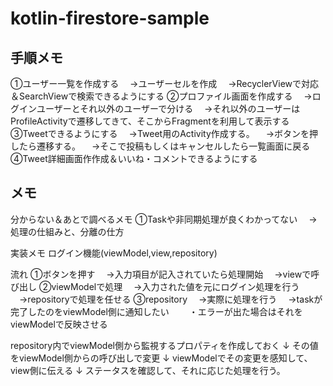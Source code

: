 # kotlin-firestore-sample

## 手順メモ

①ユーザー一覧を作成する
　→ユーザーセルを作成
　→RecyclerViewで対応＆SearchViewで検索できるようにする
②プロファイル画面を作成する
　→ログインユーザーとそれ以外のユーザーで分ける
　→それ以外のユーザーはProfileActivityで遷移してきて、そこからFragmentを利用して表示する
③Tweetできるようにする
　→Tweet用のActivity作成する。
　→ボタンを押したら遷移する。
　→そこで投稿もしくはキャンセルしたら一覧画面に戻る
④Tweet詳細画面作作成＆いいね・コメントできるようにする
　


## メモ
分からない＆あとで調べるメモ
①Taskや非同期処理が良くわかってない
　→処理の仕組みと、分離の仕方



実装メモ
ログイン機能(viewModel,view,repository)

流れ
①ボタンを押す
　→入力項目が記入されていたら処理開始
　→viewで呼び出し
②viewModelで処理
　→入力された値を元にログイン処理を行う
　→repositoryで処理を任せる
③repository
　→実際に処理を行う
　→taskが完了したのをviewModel側に通知したい
　　・エラーが出た場合はそれをviewModelで反映させる

repository内でviewModel側から監視するプロパティを作成しておく
↓
その値をviewModel側からの呼び出しで変更
↓
viewModelでその変更を感知して、view側に伝える
↓
ステータスを確認して、それに応じた処理を行う。
　
